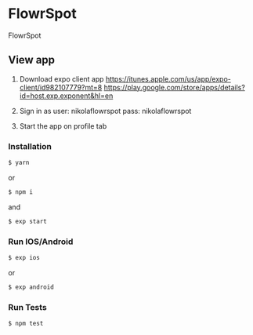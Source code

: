 # FlowrSpot
FlowrSpot

## View app

1) Download expo client app
  https://itunes.apple.com/us/app/expo-client/id982107779?mt=8
  https://play.google.com/store/apps/details?id=host.exp.exponent&hl=en

2) Sign in as
  user:  nikolaflowrspot
  pass:  nikolaflowrspot

3) Start the app on profile tab

### Installation
```bash
$ yarn
```
or
```bash
$ npm i
```
and
```bash
$ exp start
```
### Run IOS/Android
```bash
$ exp ios
```
or
```bash
$ exp android
```

### Run Tests
```bash
$ npm test
```
